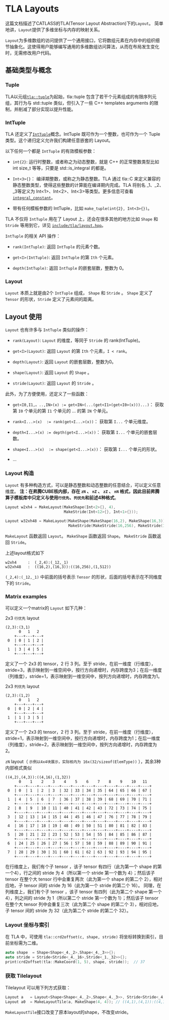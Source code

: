 # TLA Layouts

这篇文档描述了CATLASS的TLA(Tensor Layout Abstraction)下的`Layout`。
简单地讲，`Layout`提供了多维坐标与内存的映射关系。

`Layout`为多维数组的访问提供了一个通用接口，它将数组元素在内存中的组织细节抽象化。这使得用户能够编写通用的多维数组访问算法，从而在布局发生变化时，无需修改用户代码。

## 基础类型与概念

### Tuple

TLA以元组[`tla::tuple`](../../include/tla/tuple.hpp)为起始，tla::tuple 包含了若干个元素组成的有限序列元组，其行为与 std::tuple 类似，但引入了一些 C++ templates arguments 的限制，并削减了部分实现以提升性能。

### IntTuple

TLA 还定义了[`IntTuple`](../../include/tla/int_tuple.hpp)概念。IntTuple 既可作为一个整数，也可作为一个 Tuple 类型。这个递归定义允许我们构建任意嵌套的 Layout。

以下任何一个都是 `IntTuple` 的有效模板参数：
* `int{2}`: 运行时整数，或者称之为动态整数，就是 C++ 的正常整数类型比如 int size_t 等等，只要是 std::is_integral<T> 的都是。

* `Int<3>{}`： 编译期整数，或称之为静态整数。TLA 通过 tla::C<Value> 来定义兼容的静态整数类型，使得这些整数的计算能在编译期内完成。TLA 将别名 _1、_2、_3等定义为 Int<1>、Int<2>、Int<3>等类型。更多信息可查看[`integral_constant`](../../include/tla/numeric/integral_constant.hpp)。

* 带有任何模板参数的 IntTuple，比如 `make_tuple(int{2}, Int<3>{})`。

TLA 不仅将 `IntTuple` 用在了 Layout 上，还会在很多其他的地方比如 `Shape` 和 `Stride` 等用到它，详见
[`include/tla/layout.hpp`](../../include/tla/layout.hpp)。

`IntTuple` 的相关 API 操作：

* `rank(IntTuple)`: 返回 `IntTuple` 的元素个数。

* `get<I>(IntTuple)`: 返回 `IntTuple` 的第 `Ith` 个元素。

* `depth(IntTuple)`: 返回 `IntTuple` 的嵌套层数，整数为 0。

### Layout

`Layout` 本质上就是由2个 `IntTuple` 组成， `Shape` 和 `Stride` 。 `Shape` 定义了 `Tensor` 的形状，`Stride` 定义了元素间的距离。

## Layout 使用

`Layout` 也有许多与 `IntTuple` 类似的操作：

* `rank(Layout)`: `Layout` 的维度，等同于 `Stride` 的 rank(IntTuple)。

* `get<I>(Layout)`: 返回 `Layout` 的第 `Ith` 个元素，`I < rank`。

* `depth(Layout)`: 返回 `Layout` 的嵌套层数，整数为0。

* `shape(Layout)`: 返回 `Layout` 的 `Shape` 。

* `stride(Layout)`: 返回 `Layout` 的 `Stride` 。

此外，为了方便使用，还定义了一些函数：

* `get<I0,I1,。..,IN>(x) := get<IN>(...(get<I1>(get<I0>(x)))...)`： 获取第 `I0` 个单元的第 `I1` 个单元的 ... 的第 `IN` 个单元。

* `rank<I...>(x)  := rank(get<I...>(x))`： 获取第 `I...` 个单元维度。

* `depth<I...>(x) := depth(get<I...>(x))`： 获取第 `I...` 个单元的嵌套层数。

* `shape<I...>(x)  := shape(get<I...>(x))`： 获取第 `I...` 个单元的形状。

* ...

### Layout 构造

`Layout` 有多种构造方式，可以是静态整数和动态整数的任意结合，可以定义任意维度。
**注：在昇腾CUBE核内部，存在 `zN` 、 `nZ` 、 `zZ` 、 `nN` 格式，因此目前昇腾算子模板库中只定义与使用`行优先`、`列优先`和前述4种格式**。

```c++
Layout w2xh4 = MakeLayout(MakeShape(Int<2>{}, 4),
                          MakeStride(Int<12>{}, Int<1>{}));

Layout w32xh48 = MakeLayout(MakeShape(MakeShape(16,2), MakeShape(16,3)),
                            MakeStride(MakeStride(16,256), MakeStride(1,512)));
```

 `MakeLayout` 函数返回 `Layout`。  `MakeShape` 函数返回 `Shape`。  `MakeStride` 函数返回 `Stride`。

上述layout格式如下

```
w2xh4     :  (_2,4):(_12,_1)
w32xh48   :  ((16,2),(16,3)):((16,256),(1,512))
```
`(_2,4):(_12,_1)` 中前面的括号表示 `Tensor` 的形状，后面的括号表示在不同维度下的 `Stride`。

### Matrix examples

可以定义一个matrix的 `Layout` 如下几种：

2x3 `行优先` layout

```
(2,3):(3,1)
      0   1   2
    +---+---+---+
 0  | 0 | 1 | 2 |
    +---+---+---+
 1  | 3 | 4 | 5 |
    +---+---+---+
```

定义了一个 2x3 的 tensor，2 行 3 列。至于 stride，在前一维度（行维度），stride=3，表示映射到一维空间中，按行方向递增时，内存跨度为3；在后一维度（列维度），stride=1，表示映射到一维空间中，按列方向递增时，内存跨度为1。

2x3 `列优先` layout

```
(2,3):(1,2)
      0   1   2
    +---+---+---+
 0  | 0 | 2 | 4 |
    +---+---+---+
 1  | 1 | 3 | 5 |
    +---+---+---+
```

定义了一个 2x3 的 tensor，2 行 3 列。至于 stride，在前一维度（行维度），stride=1，表示映射到一维空间中，按行方向递增时，内存跨度为1；在后一维度（列维度），stride=2，表示映射到一维空间中，按列方向递增时，内存跨度为2。

`zN` layout（ `示例以4x4块展示，实际核内为 16x(32/sizeof(ElemType))` ），其余3种内部格式类似

```
((4,2),(4,3)):((4,16),(1,32))
      0    1    2    3    4    5    6    7    8    9    10   11
    +----+----+----+----+----+----+----+----+----+----+----+----+
 0  | 0  | 1  | 2  | 3  | 32 | 33 | 34 | 35 | 64 | 65 | 66 | 67 |
    +----+----+----+----+----+----+----+----+----+----+----+----+
 1  | 4  | 5  | 6  | 7  | 36 | 37 | 38 | 39 | 68 | 69 | 70 | 71 |
    +----+----+----+----+----+----+----+----+----+----+----+----+
 2  | 8  | 9  | 10 | 11 | 40 | 41 | 42 | 43 | 72 | 73 | 74 | 75 |
    +----+----+----+----+----+----+----+----+----+----+----+----+
 3  | 12 | 13 | 14 | 15 | 44 | 45 | 46 | 47 | 76 | 77 | 78 | 79 |
    +----+----+----+----+----+----+----+----+----+----+----+----+
 4  | 16 | 17 | 18 | 19 | 48 | 49 | 50 | 51 | 80 | 81 | 82 | 83 |
    +----+----+----+----+----+----+----+----+----+----+----+----+
 5  | 20 | 21 | 22 | 23 | 52 | 53 | 54 | 55 | 84 | 85 | 86 | 87 |
    +----+----+----+----+----+----+----+----+----+----+----+----+
 6  | 24 | 25 | 26 | 27 | 56 | 57 | 58 | 59 | 88 | 89 | 90 | 91 |
    +----+----+----+----+----+----+----+----+----+----+----+----+
 7  | 28 | 29 | 30 | 31 | 60 | 61 | 62 | 63 | 92 | 93 | 94 | 95 |
    +----+----+----+----+----+----+----+----+----+----+----+----+
```

在行维度上，我们有个子 tensor ，该子 tensor 有四行（此为第一个 shape 的第一个4），行之间的 stride 为 4（所以第一个 stride 第一个数为 4）；然后该子 tensor 在整个大 tensor 行中会重复两次（此为第一个 shape 的第二个 2），相对应地，子 tensor 间的 stride 为 16（此为第一个 stride 的第二个 16）。
同理，在列维度上，我们有个子 tensor ，该子 tensor 有四列（此为第二个 shape 第一个4），列之间的 stride 为 1（所以第二个 stride 第一个数为 1）；然后该子 tensor 在整个大 tensor 列中会重复三次（此为第二个 shape 的第二个 3），相对应地，子 tensor 间的 stride 为 32（此为第二个 stride 的第二个 32）。

### Layout 坐标与索引

在 TLA 中，可使用 `tla::crd2offset(c, shape, stride)`  将坐标转换到索引，目前坐标需为二维。

```cpp
auto shape  = Shape<Shape<_4,_2>,Shape<_4,_3>>{};
auto stride = Stride<Stride<_4,_16>,Stride<_1,_32>>{};
print(crd2offset(tla::MakeCoord(1, 5), shape, stride));  // 37
```

### 获取 Tilelayout

Tilelayout 可以用下列方式获取：
```cpp
Layout a   = Layout<Shape<Shape<_4,_2>,Shape<_4,_3>>, Stride<Stride<_4,_16>,Stride<_1,_32>>>{}; // ((4,2),(4,3)):((4,16),(1,32))
Layout a0  = MakeLayoutTile(a, MakeShape(4, 4)); // ((4,1),(4,1)):((4,16),(1,32))
```
`MakeLayoutTile`接口改变了原本layout的shape，不改变stride。